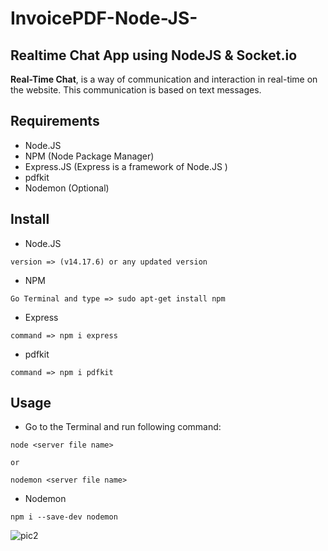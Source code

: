 # InvoicePDF-Node-JS-
## Realtime Chat App using NodeJS & Socket.io
 __Real-Time Chat__, is a way of communication and interaction in real-time on the website. This communication is based on text messages.
 
 ## Requirements
+ Node.JS
+ NPM (Node Package Manager)
+ Express.JS (Express is a framework of Node.JS )
+ pdfkit
+ Nodemon (Optional)

## Install
+ Node.JS
 ```
 version => (v14.17.6) or any updated version
```
+ NPM
```
Go Terminal and type => sudo apt-get install npm
```
+ Express
```
command => npm i express
```
+ pdfkit
```
command => npm i pdfkit
```
## Usage
+ Go to the Terminal and run following command:
```
node <server file name>

or

nodemon <server file name>

```

+ Nodemon
```
npm i --save-dev nodemon

```






![pic2](https://user-images.githubusercontent.com/79571914/145184322-755f6b0b-4f98-4f7c-a8eb-a86b90405a06.jpg)
